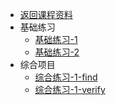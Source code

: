 <!-- python/problem/_sidebar.md -->

<div class="sidebar-content">

* [返回课程资料](/?id=概述)
* 基础练习
    * [基础练习-1](/python/lab/lab-1.md)
    * [基础练习-2](/python/lab/lab-2.md)
* 综合项目
    * [综合练习-1-find](/python/problem/problem-1-find.md)
    * [综合练习-1-verify](/python/problem/problem-1-verify.md)

<div>